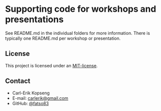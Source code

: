 # Supporting code for workshops and presentations

See README.md in the individual folders for more information.
There is typically one README.md per workshop or presentation.

## License

This project is licensed under an [MIT-license](LICENSE).

## Contact

* Carl-Erik Kopseng
* E-mail: carlerik@gmail.com
* GitHub: [@fatso83](https://github.com/fatso83)